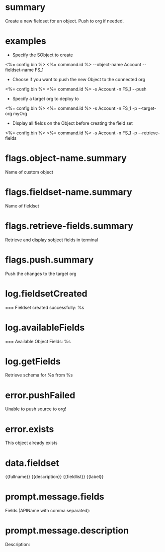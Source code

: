 # summary

Create a new fieldset for an object. Push to org if needed.

# examples

- Specify the SObject to create

<%= config.bin %> <%= command.id %> --object-name Account --fieldset-name FS_1

- Choose if you want to push the new Object to the connected org

<%= config.bin %> <%= command.id %> -s Account -n FS_1 --push

- Specify a target org to deploy to

<%= config.bin %> <%= command.id %> -s Account -n FS_1 -p --target-org myOrg

- Display all fields on the Object before creating the field set

<%= config.bin %> <%= command.id %> -s Account -n FS_1 -p --retrieve-fields

# flags.object-name.summary

Name of custom object

# flags.fieldset-name.summary

Name of fieldset

# flags.retrieve-fields.summary

Retrieve and display sobject fields in terminal

# flags.push.summary

Push the changes to the target org

# log.fieldsetCreated

=== Fieldset created successfully: %s

# log.availableFields

=== Available Object Fields:
%s

# log.getFields

Retrieve schema for %s from %s

# error.pushFailed

Unable to push source to org!

# error.exists

This object already exists

# data.fieldset

<?xml version="1.0" encoding="UTF-8"?>
<fieldSets xmlns="http://soap.sforce.com/2006/04/metadata">
  <fullName>{{fullname}}</fullName>
  <description>{{description}}</description>
  {{fieldlist}}
  <label>{{label}}</label>
</fieldSets>

# prompt.message.fields

Fields (APIName with comma separated):

# prompt.message.description

Description:
